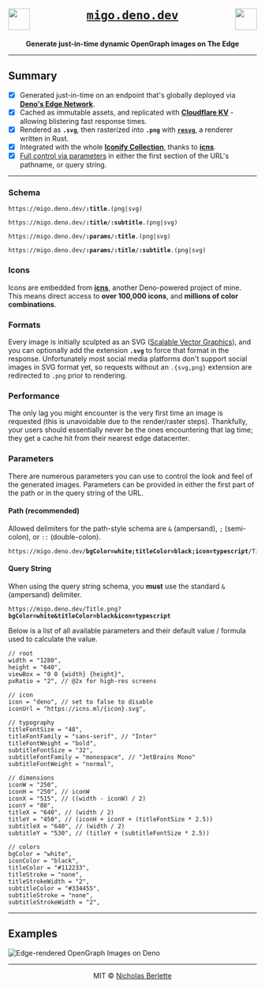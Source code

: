 <div align="center">
<h1><a href="https://migo.deno.dev" target="_blank" rel="noopener"><img src="https://icns.ml/mdi:alpha-m-circle:white.svg?stroke=black&stroke-width=0.8&stroke-linejoin=round" width="44" align="left" alt=""><code>migo.deno.dev</code><img src="https://icns.ml/mdi:alpha-o-circle:white.svg?stroke=black&stroke-width=0.8&stroke-linejoin=round" width="44" align="right" alt=""></a><br clear="all"></h1>

**Generate just-in-time dynamic OpenGraph images on The Edge**
</div>

---  

## Summary

- [x] Generated just-in-time on an endpoint that's globally deployed via [**Deno's Edge Network**][deno].
- [x] Cached as immutable assets, and replicated with [**Cloudflare KV**][kv] - allowing blistering fast response times. 
- [x] Rendered as **`.svg`**, then rasterized into **`.png`** with [**`resvg`**][resvg], a renderer written in Rust.
- [x] Integrated with the whole [**Iconify Collection**](https://iconify.design), thanks to [**icns**][icns].
- [x] [Full control via parameters](#parameters) in either the first section of the URL's pathname, or query string.

---  

### Schema

<pre><code>https://migo.deno.dev/<strong>:title</strong>.(png|svg)</code></pre>
<pre><code>https://migo.deno.dev/<strong>:title</strong>/<strong>:subtitle</strong>.(png|svg)</code></pre>
<pre><code>https://migo.deno.dev/<strong>:params</strong>/<strong>:title</strong>.(png|svg)</code></pre>
<pre><code>https://migo.deno.dev/<strong>:params</strong>/<strong>:title</strong>/<strong>:subtitle</strong>.(png|svg)</code></pre>

### Icons

Icons are embedded from [**icns**](https://icns.ml), another Deno-powered project of mine. This means direct access to **over 100,000 icons**, and **millions of color combinations**.

### Formats

Every image is initially sculpted as an SVG ([Scalable Vector Graphics][svg]), and you can optionally add the extension **`.svg`** to force that format in the response. Unfortunately most social media platforms don't support social images in SVG format yet, so requests without an `.{svg,png}` extension are redirected to `.png` prior to rendering.

### Performance

The only lag you might encounter is the very first time an image is requested (this is unavoidable due to the render/raster steps). Thankfully, your users should essentially never be the ones encountering that lag time; they get a cache hit from their nearest edge datacenter.

### Parameters

There are numerous parameters you can use to control the look and feel of the generated images. Parameters can be provided in either the first part of the path or in the query string of the URL.

#### Path (recommended)

Allowed delimiters for the path-style schema are `&` (ampersand), `;` (semi-colon), or `::` (double-colon). 

<pre><code>https://migo.deno.dev/<strong>bgColor=white;titleColor=black;icon=typescript</strong>/Title.png</code></pre>

#### Query String

When using the query string schema, you **must** use the standard `&` (ampersand) delimiter.

<pre><code>https://migo.deno.dev/Title.png?<strong>bgColor=white&titleColor=black&icon=typescript</strong></code></pre>

Below is a list of all available parameters and their default value / formula used to calculate the value.

```jsonc
// root
width = "1280", 
height = "640", 
viewBox = "0 0 {width} {height}", 
pxRatio = "2", // @2x for high-res screens

// icon
icon = "deno", // set to false to disable
iconUrl = "https://icns.ml/{icon}.svg", 

// typography
titleFontSize = "48", 
titleFontFamily = "sans-serif", // "Inter"
titleFontWeight = "bold", 
subtitleFontSize = "32", 
subtitleFontFamily = "monospace", // "JetBrains Mono"
subtitleFontWeight = "normal", 

// dimensions
iconW = "250", 
iconH = "250", // iconW
iconX = "515", // ((width - iconW) / 2)
iconY = "80", 
titleX = "640", // (width / 2)
titleY = "450", // (iconH + iconY + (titleFontSize * 2.5))
subtitleX = "640", // (width / 2)
subtitleY = "530", // (titleY + (subtitleFontSize * 2.5))

// colors
bgColor = "white", 
iconColor = "black", 
titleColor = "#112233", 
titleStroke = "none", 
titleStrokeWidth = "2", 
subtitleColor = "#334455", 
subtitleStroke = "none", 
subtitleStrokeWidth = "2", 
```

---  

## Examples

![Edge-rendered OpenGraph Images on Deno](https://migo.deno.dev/icon=deno&iconStrokeWidth=0.33&subtitleFontSize=48&iconColor=345&bgColor=234&iconStroke=fff&titleColor=fff&subtitleColor=papayawhip&titleY=425&subtitleFontSize=48/Edge-rendered%20OpenGraph%20Images%20with%20Deno/migo.deno.dev.png)

---  
<div align="center">

MIT © [Nicholas Berlette](https://github.com/nberlette)</div>

[kv]: https://developers.cloudflare.com/workers/runtime-apis/kv
[svg]: https://w3.org/TR/SVG
[resvg]: https://deno.land/x/resvg_wasm
[deno]: https://deno.com/deploy
[deploy]: https://dash.deno.com/new?url=https%3a%2f%2fgithub.com%2fnberlette%2fmigo
[icns]: https://icns.ml
